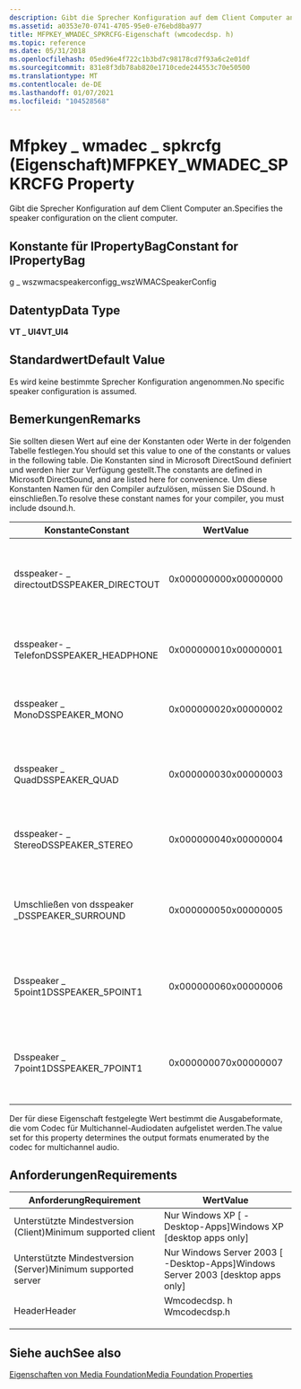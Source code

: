```yaml
---
description: Gibt die Sprecher Konfiguration auf dem Client Computer an.
ms.assetid: a0353e70-0741-4705-95e0-e76ebd8ba977
title: MFPKEY_WMADEC_SPKRCFG-Eigenschaft (wmcodecdsp. h)
ms.topic: reference
ms.date: 05/31/2018
ms.openlocfilehash: 05ed96e4f722c1b3bd7c98178cd7f93a6c2e01df
ms.sourcegitcommit: 831e8f3db78ab820e1710cede244553c70e50500
ms.translationtype: MT
ms.contentlocale: de-DE
ms.lasthandoff: 01/07/2021
ms.locfileid: "104528568"
---
```

# <a name="mfpkey_wmadec_spkrcfg-property"></a><span data-ttu-id="b4ecb-103">Mfpkey \_ wmadec \_ spkrcfg (Eigenschaft)</span><span class="sxs-lookup"><span data-stu-id="b4ecb-103">MFPKEY\_WMADEC\_SPKRCFG Property</span></span>

<span data-ttu-id="b4ecb-104">Gibt die Sprecher Konfiguration auf dem Client Computer an.</span><span class="sxs-lookup"><span data-stu-id="b4ecb-104">Specifies the speaker configuration on the client computer.</span></span>

## <a name="constant-for-ipropertybag"></a><span data-ttu-id="b4ecb-105">Konstante für IPropertyBag</span><span class="sxs-lookup"><span data-stu-id="b4ecb-105">Constant for IPropertyBag</span></span>

<span data-ttu-id="b4ecb-106">g \_ wszwmacspeakerconfig</span><span class="sxs-lookup"><span data-stu-id="b4ecb-106">g\_wszWMACSpeakerConfig</span></span>

## <a name="data-type"></a><span data-ttu-id="b4ecb-107">Datentyp</span><span class="sxs-lookup"><span data-stu-id="b4ecb-107">Data Type</span></span>

<span data-ttu-id="b4ecb-108">**VT \_ UI4**</span><span class="sxs-lookup"><span data-stu-id="b4ecb-108">**VT\_UI4**</span></span>

## <a name="default-value"></a><span data-ttu-id="b4ecb-109">Standardwert</span><span class="sxs-lookup"><span data-stu-id="b4ecb-109">Default Value</span></span>

<span data-ttu-id="b4ecb-110">Es wird keine bestimmte Sprecher Konfiguration angenommen.</span><span class="sxs-lookup"><span data-stu-id="b4ecb-110">No specific speaker configuration is assumed.</span></span>

## <a name="remarks"></a><span data-ttu-id="b4ecb-111">Bemerkungen</span><span class="sxs-lookup"><span data-stu-id="b4ecb-111">Remarks</span></span>

<span data-ttu-id="b4ecb-112">Sie sollten diesen Wert auf eine der Konstanten oder Werte in der folgenden Tabelle festlegen.</span><span class="sxs-lookup"><span data-stu-id="b4ecb-112">You should set this value to one of the constants or values in the following table.</span></span> <span data-ttu-id="b4ecb-113">Die Konstanten sind in Microsoft DirectSound definiert und werden hier zur Verfügung gestellt.</span><span class="sxs-lookup"><span data-stu-id="b4ecb-113">The constants are defined in Microsoft DirectSound, and are listed here for convenience.</span></span> <span data-ttu-id="b4ecb-114">Um diese Konstanten Namen für den Compiler aufzulösen, müssen Sie DSound. h einschließen.</span><span class="sxs-lookup"><span data-stu-id="b4ecb-114">To resolve these constant names for your compiler, you must include dsound.h.</span></span>



| <span data-ttu-id="b4ecb-115">Konstante</span><span class="sxs-lookup"><span data-stu-id="b4ecb-115">Constant</span></span>             | <span data-ttu-id="b4ecb-116">Wert</span><span class="sxs-lookup"><span data-stu-id="b4ecb-116">Value</span></span>      | <span data-ttu-id="b4ecb-117">BESCHREIBUNG</span><span class="sxs-lookup"><span data-stu-id="b4ecb-117">Description</span></span>                                                                  |
|----------------------|------------|------------------------------------------------------------------------------|
| <span data-ttu-id="b4ecb-118">dsspeaker- \_ directout</span><span class="sxs-lookup"><span data-stu-id="b4ecb-118">DSSPEAKER\_DIRECTOUT</span></span> | <span data-ttu-id="b4ecb-119">0x00000000</span><span class="sxs-lookup"><span data-stu-id="b4ecb-119">0x00000000</span></span> | <span data-ttu-id="b4ecb-120">Die Audiodaten werden direkt durchlaufen, ohne für Referenten konfiguriert zu werden.</span><span class="sxs-lookup"><span data-stu-id="b4ecb-120">The audio is passed through directly, without being configured for speakers.</span></span> |
| <span data-ttu-id="b4ecb-121">dsspeaker- \_ Telefon</span><span class="sxs-lookup"><span data-stu-id="b4ecb-121">DSSPEAKER\_HEADPHONE</span></span> | <span data-ttu-id="b4ecb-122">0x00000001</span><span class="sxs-lookup"><span data-stu-id="b4ecb-122">0x00000001</span></span> | <span data-ttu-id="b4ecb-123">Der Client Computer ist mit einem Kopfhörer ausgestattet.</span><span class="sxs-lookup"><span data-stu-id="b4ecb-123">The client computer is equipped with headphones.</span></span>                             |
| <span data-ttu-id="b4ecb-124">dsspeaker \_ Mono</span><span class="sxs-lookup"><span data-stu-id="b4ecb-124">DSSPEAKER\_MONO</span></span>      | <span data-ttu-id="b4ecb-125">0x00000002</span><span class="sxs-lookup"><span data-stu-id="b4ecb-125">0x00000002</span></span> | <span data-ttu-id="b4ecb-126">Der Client Computer ist mit einem monoaural-Redner ausgestattet.</span><span class="sxs-lookup"><span data-stu-id="b4ecb-126">The client computer is equipped with a monoaural speaker.</span></span>                    |
| <span data-ttu-id="b4ecb-127">dsspeaker \_ Quad</span><span class="sxs-lookup"><span data-stu-id="b4ecb-127">DSSPEAKER\_QUAD</span></span>      | <span data-ttu-id="b4ecb-128">0x00000003</span><span class="sxs-lookup"><span data-stu-id="b4ecb-128">0x00000003</span></span> | <span data-ttu-id="b4ecb-129">Der Client Computer ist mit quadratischen sprechenden Referenten ausgestattet.</span><span class="sxs-lookup"><span data-stu-id="b4ecb-129">The client computer is equipped with quadraphonic speakers.</span></span>                  |
| <span data-ttu-id="b4ecb-130">dsspeaker- \_ Stereo</span><span class="sxs-lookup"><span data-stu-id="b4ecb-130">DSSPEAKER\_STEREO</span></span>    | <span data-ttu-id="b4ecb-131">0x00000004</span><span class="sxs-lookup"><span data-stu-id="b4ecb-131">0x00000004</span></span> | <span data-ttu-id="b4ecb-132">Der Client Computer ist mit Stereo Referenten ausgestattet.</span><span class="sxs-lookup"><span data-stu-id="b4ecb-132">The client computer is equipped with stereo speakers.</span></span>                        |
| <span data-ttu-id="b4ecb-133">Umschließen von dsspeaker \_</span><span class="sxs-lookup"><span data-stu-id="b4ecb-133">DSSPEAKER\_SURROUND</span></span>  | <span data-ttu-id="b4ecb-134">0x00000005</span><span class="sxs-lookup"><span data-stu-id="b4ecb-134">0x00000005</span></span> | <span data-ttu-id="b4ecb-135">Der Client Computer ist mit vier-Kanal-umschließenden sprechenden ausgestattet.</span><span class="sxs-lookup"><span data-stu-id="b4ecb-135">The client computer is equipped with four-channel surround-sound speakers.</span></span>   |
| <span data-ttu-id="b4ecb-136">Dsspeaker \_ 5point1</span><span class="sxs-lookup"><span data-stu-id="b4ecb-136">DSSPEAKER\_5POINT1</span></span>   | <span data-ttu-id="b4ecb-137">0x00000006</span><span class="sxs-lookup"><span data-stu-id="b4ecb-137">0x00000006</span></span> | <span data-ttu-id="b4ecb-138">Der Client Computer ist mit fünf Referenten und einem Subwoofer ausgestattet.</span><span class="sxs-lookup"><span data-stu-id="b4ecb-138">The client computer is equipped with five speakers and a subwoofer.</span></span>          |
| <span data-ttu-id="b4ecb-139">Dsspeaker \_ 7point1</span><span class="sxs-lookup"><span data-stu-id="b4ecb-139">DSSPEAKER\_7POINT1</span></span>   | <span data-ttu-id="b4ecb-140">0x00000007</span><span class="sxs-lookup"><span data-stu-id="b4ecb-140">0x00000007</span></span> | <span data-ttu-id="b4ecb-141">Der Client Computer ist mit sieben Referenten und einem Subwoofer ausgestattet.</span><span class="sxs-lookup"><span data-stu-id="b4ecb-141">The client computer is equipped with seven speakers and a subwoofer.</span></span>         |



 

<span data-ttu-id="b4ecb-142">Der für diese Eigenschaft festgelegte Wert bestimmt die Ausgabeformate, die vom Codec für Multichannel-Audiodaten aufgelistet werden.</span><span class="sxs-lookup"><span data-stu-id="b4ecb-142">The value set for this property determines the output formats enumerated by the codec for multichannel audio.</span></span>

## <a name="requirements"></a><span data-ttu-id="b4ecb-143">Anforderungen</span><span class="sxs-lookup"><span data-stu-id="b4ecb-143">Requirements</span></span>



| <span data-ttu-id="b4ecb-144">Anforderung</span><span class="sxs-lookup"><span data-stu-id="b4ecb-144">Requirement</span></span> | <span data-ttu-id="b4ecb-145">Wert</span><span class="sxs-lookup"><span data-stu-id="b4ecb-145">Value</span></span> |
|-------------------------------------|-----------------------------------------------------------------------------------------|
| <span data-ttu-id="b4ecb-146">Unterstützte Mindestversion (Client)</span><span class="sxs-lookup"><span data-stu-id="b4ecb-146">Minimum supported client</span></span><br/> | <span data-ttu-id="b4ecb-147">Nur Windows XP \[ -Desktop-Apps\]</span><span class="sxs-lookup"><span data-stu-id="b4ecb-147">Windows XP \[desktop apps only\]</span></span><br/>                                             |
| <span data-ttu-id="b4ecb-148">Unterstützte Mindestversion (Server)</span><span class="sxs-lookup"><span data-stu-id="b4ecb-148">Minimum supported server</span></span><br/> | <span data-ttu-id="b4ecb-149">Nur Windows Server 2003 \[ -Desktop-Apps\]</span><span class="sxs-lookup"><span data-stu-id="b4ecb-149">Windows Server 2003 \[desktop apps only\]</span></span><br/>                                    |
| <span data-ttu-id="b4ecb-150">Header</span><span class="sxs-lookup"><span data-stu-id="b4ecb-150">Header</span></span><br/>                   | <dl> <span data-ttu-id="b4ecb-151"><dt>Wmcodecdsp. h</dt></span><span class="sxs-lookup"><span data-stu-id="b4ecb-151"><dt>Wmcodecdsp.h</dt></span></span> </dl> |



## <a name="see-also"></a><span data-ttu-id="b4ecb-152">Siehe auch</span><span class="sxs-lookup"><span data-stu-id="b4ecb-152">See also</span></span>

<dl> <dt>

[<span data-ttu-id="b4ecb-153">Eigenschaften von Media Foundation</span><span class="sxs-lookup"><span data-stu-id="b4ecb-153">Media Foundation Properties</span></span>](media-foundation-properties.md)
</dt> </dl>

 

 




